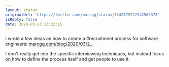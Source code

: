 ```yaml
---
layout: status
originalUrl: 'https://twitter.com/marcgg/status/1242079212942565378'
isReply: false
date: 2020-03-23 13:22:15
---
```


I wrote a few ideas on how to create a #recruitment process for software engineers: [marcgg.com/blog/2020/03/2…](https://marcgg.com/blog/2020/03/23/recruitment-interviews-startup/)

I don't really get into the specific interviewing techniques, but instead focus on how to define the process itself and get people to use it.

